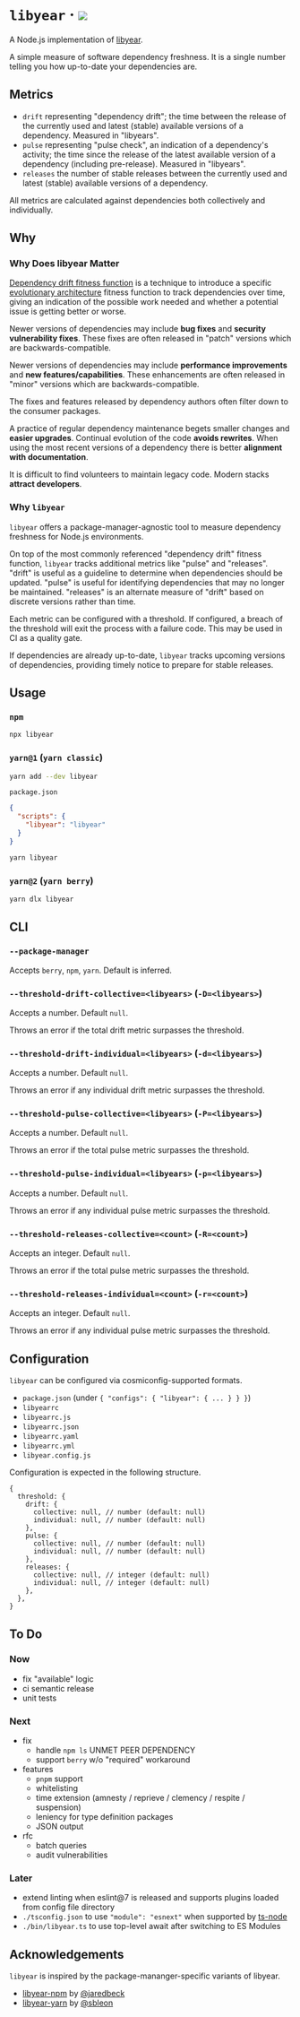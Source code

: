 # `libyear` &middot; ![](https://github.com/jdanil/libyear/workflows/ci/badge.svg)

A Node.js implementation of [libyear](https://libyear.com/).

A simple measure of software dependency freshness.
It is a single number telling you how up-to-date your dependencies are.

## Metrics

- `drift` representing "dependency drift"; the time between the release of the currently used and latest (stable) available versions of a dependency. Measured in "libyears".
- `pulse` representing "pulse check", an indication of a dependency's activity; the time since the release of the latest available version of a dependency (including pre-release). Measured in "libyears".
- `releases` the number of stable releases between the currently used and latest (stable) available versions of a dependency.

All metrics are calculated against dependencies both collectively and individually.

## Why

### Why Does libyear Matter

[Dependency drift fitness function](https://www.thoughtworks.com/radar/techniques/dependency-drift-fitness-function) is a technique to introduce a specific [evolutionary architecture](https://www.thoughtworks.com/radar/techniques/evolutionary-architecture) fitness function to track dependencies over time, giving an indication of the possible work needed and whether a potential issue is getting better or worse.

Newer versions of dependencies may include **bug fixes** and **security vulnerability fixes**.
These fixes are often released in "patch" versions which are backwards-compatible.

Newer versions of dependencies may include **performance improvements** and **new features/capabilities**.
These enhancements are often released in "minor" versions which are backwards-compatible.

The fixes and features released by dependency authors often filter down to the consumer packages.

A practice of regular dependency maintenance begets smaller changes and **easier upgrades**.
Continual evolution of the code **avoids rewrites**.
When using the most recent versions of a dependency there is better **alignment with documentation**.

It is difficult to find volunteers to maintain legacy code.
Modern stacks **attract developers**.

### Why `libyear`

`libyear` offers a package-manager-agnostic tool to measure dependency freshness for Node.js environments.

On top of the most commonly referenced "dependency drift" fitness function,
`libyear` tracks additional metrics like "pulse" and "releases".
"drift" is useful as a guideline to determine when dependencies should be updated.
"pulse" is useful for identifying dependencies that may no longer be maintained.
"releases" is an alternate measure of "drift" based on discrete versions rather than time.

Each metric can be configured with a threshold.
If configured, a breach of the threshold will exit the process with a failure code.
This may be used in CI as a quality gate.

If dependencies are already up-to-date, `libyear` tracks upcoming versions of dependencies, providing timely notice to prepare for stable releases.

## Usage

### `npm`

```bash
npx libyear
```

### `yarn@1` (`yarn classic`)

```bash
yarn add --dev libyear
```

`package.json`

```json
{
  "scripts": {
    "libyear": "libyear"
  }
}
```

```bash
yarn libyear
```

### `yarn@2` (`yarn berry`)

```bash
yarn dlx libyear
```

## CLI

### `--package-manager`

Accepts `berry`, `npm`, `yarn`. Default is inferred.

### `--threshold-drift-collective=<libyears>` (`-D=<libyears>`)

Accepts a number. Default `null`.

Throws an error if the total drift metric surpasses the threshold.

### `--threshold-drift-individual=<libyears>` (`-d=<libyears>`)

Accepts a number. Default `null`.

Throws an error if any individual drift metric surpasses the threshold.

### `--threshold-pulse-collective=<libyears>` (`-P=<libyears>`)

Accepts a number. Default `null`.

Throws an error if the total pulse metric surpasses the threshold.

### `--threshold-pulse-individual=<libyears>` (`-p=<libyears>`)

Accepts a number. Default `null`.

Throws an error if any individual pulse metric surpasses the threshold.

### `--threshold-releases-collective=<count>` (`-R=<count>`)

Accepts an integer. Default `null`.

Throws an error if the total pulse metric surpasses the threshold.

### `--threshold-releases-individual=<count>` (`-r=<count>`)

Accepts an integer. Default `null`.

Throws an error if any individual pulse metric surpasses the threshold.

## Configuration

`libyear` can be configured via cosmiconfig-supported formats.

- `package.json` (under `{ "configs": { "libyear": { ... } } }`)
- `libyearrc`
- `libyearrc.js`
- `libyearrc.json`
- `libyearrc.yaml`
- `libyearrc.yml`
- `libyear.config.js`

Configuration is expected in the following structure.

```json5
{
  threshold: {
    drift: {
      collective: null, // number (default: null)
      individual: null, // number (default: null)
    },
    pulse: {
      collective: null, // number (default: null)
      individual: null, // number (default: null)
    },
    releases: {
      collective: null, // integer (default: null)
      individual: null, // integer (default: null)
    },
  },
}
```

## To Do

### Now

- fix "available" logic
- ci semantic release
- unit tests

### Next

- fix
  - handle `npm ls` UNMET PEER DEPENDENCY
  - support `berry` w/o "required" workaround
- features
  - `pnpm` support
  - whitelisting
  - time extension (amnesty / reprieve / clemency / respite / suspension)
  - leniency for type definition packages
  - JSON output
- rfc
  - batch queries
  - audit vulnerabilities

### Later

- extend linting when eslint@7 is released and supports plugins loaded from config file directory
- `./tsconfig.json` to use `"module": "esnext"` when supported by [ts-node](https://github.com/TypeStrong/ts-node/issues/935)
- `./bin/libyear.ts` to use top-level await after switching to ES Modules

## Acknowledgements

`libyear` is inspired by the package-mananger-specific variants of libyear.

- [libyear-npm](https://github.com/jaredbeck/libyear-npm) by [@jaredbeck](https://github.com/jaredbeck)
- [libyear-yarn](https://github.com/sbleon/libyear-yarn) by [@sbleon](https://github.com/sbleon)
